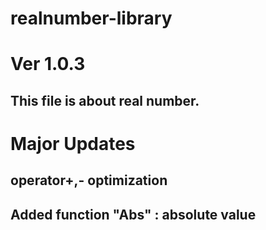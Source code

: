 # realnumber-library
# Ver 1.0.3
## This file is about real number.
# Major Updates
## operator+,- optimization
## Added function "Abs" : absolute value
